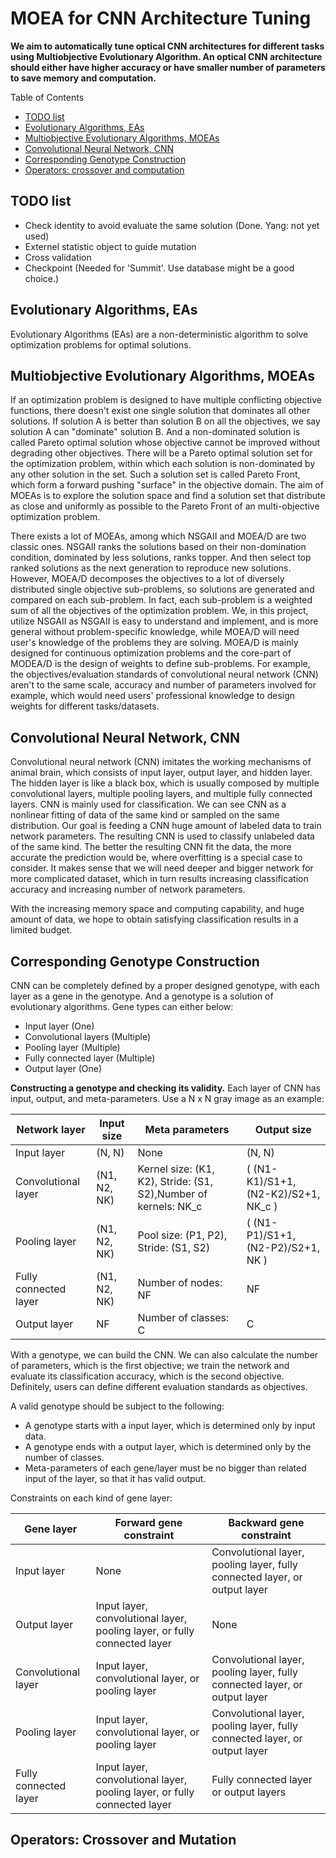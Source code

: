 # MOEA for CNN Architecture Tuning

__We aim to automatically tune optical CNN architectures for different tasks using Multiobjective Evolutionary Algorithm. An optical CNN architecture should either have higher accuracy or have smaller number of parameters to save memory and computation.__

Table of Contents
* [TODO list](#todo-list)
* [Evolutionary Algorithms, EAs](#evolutionary-algorithms--eas)
* [Multiobjective Evolutionary Algorithms, MOEAs](#multiobjective-evolutionary-algorithms--moeas)
* [Convolutional Neural Network, CNN](#convolutional-neural-network--cnn)
* [Corresponding Genotype Construction](#corresponding-genotype-construction)
* [Operators: crossover and computation](#operators--crossover-and-computation)

## TODO list
- Check identity to avoid evaluate the same solution (Done. Yang: not yet used)
- Externel statistic object to guide mutation
- Cross validation
- Checkpoint (Needed for 'Summit'. Use database might be a good choice.)

## Evolutionary Algorithms, EAs
Evolutionary Algorithms (EAs) are a non-deterministic algorithm to solve optimization problems for optimal solutions.

## Multiobjective Evolutionary Algorithms, MOEAs
If an optimization problem is designed to have multiple conflicting objective functions, there doesn't exist one single solution that dominates all other solutions. If solution A is better than solution B on all the objectives, we say solution A can "dominate" solution B. And a non-dominated solution is called Pareto optimal solution whose objective cannot be improved without degrading other objectives. There will be a Pareto optimal solution set for the optimization problem, within which each solution is non-dominated by any other solution in the set. Such a solution set is called Pareto Front, which form a forward pushing "surface" in the objective domain. The aim of MOEAs is to explore the solution space and find a solution set that distribute as close and uniformly as possible to the Pareto Front of an multi-objective optimization problem.

There exists a lot of MOEAs, among which NSGAII and MOEA/D are two classic ones. NSGAII ranks the solutions based on their non-domination condition, dominated by less solutions, ranks topper. And then select top ranked solutions as the next generation to reproduce new solutions. However, MOEA/D decomposes the objectives to a lot of diversely distributed single objective sub-problems, so solutions are generated and compared on each sub-problem. In fact, each sub-problem is a weighted sum of all the objectives of the optimization problem. We, in this project, utilize NSGAII as NSGAII is easy to understand and implement, and is more general without problem-specific knowledge, while MOEA/D will need user's knowledge of the problems they are solving. MOEA/D is mainly designed for continuous optimization problems and the core-part of MODEA/D is the design of weights to define sub-problems. For example, the objectives/evaluation standards of convolutional neural network (CNN) aren't to the same scale, accuracy and number of parameters involved for example, which would need users' professional knowledge to design weights for different tasks/datasets.

## Convolutional Neural Network, CNN

Convolutional neural network (CNN) imitates the working mechanisms of animal brain, which consists of input layer, output layer, and hidden layer. The hidden layer is like a black box, which is usually composed by multiple convolutional layers, multiple pooling layers, and multiple fully connected layers. CNN is mainly used for classification. We can see CNN as a nonlinear fitting of data of the same kind or sampled on the same distribution. Our goal is feeding a CNN huge amount of labeled data to train network parameters. The resulting CNN is used to classify unlabeled data of the same kind. The better the resulting CNN fit the data, the more accurate the prediction would be, where overfitting is a special case to consider. It makes sense that we will need deeper and bigger network for more complicated dataset, which in turn results increasing classification accuracy and increasing number of network parameters.

With the increasing memory space and computing capability, and huge amount of data, we hope to obtain satisfying classification results in a limited budget.

## Corresponding Genotype Construction
CNN can be completely defined by a proper designed genotype, with each layer as a gene in the genotype. And a genotype is a solution of evolutionary algorithms. Gene types can either below:

- Input layer (One)
- Convolutional layers (Multiple)
- Pooling layer (Multiple)
- Fully connected layer (Multiple)
- Output layer (One)

__Constructing a genotype and checking its validity.__ Each layer of CNN has input, output, and meta-parameters. Use a N x N gray image as an example:

Network layer|Input size|Meta parameters|Output size
---|---|---|---
Input layer|(N, N)|None|(N, N)
Convolutional layer|(N1, N2, NK)|Kernel size: (K1, K2), Stride: (S1, S2),Number of kernels: NK_c|( (N1-K1)/S1+1, (N2-K2)/S2+1, NK_c )
Pooling layer|(N1, N2, NK)|Pool size: (P1, P2), Stride: (S1, S2)|( (N1-P1)/S1+1, (N2-P2)/S2+1, NK )
Fully connected layer|(N1, N2, NK)|Number of nodes: NF|NF
Output layer|NF|Number of classes: C|C

With a genotype, we can build the CNN. We can also calculate the number of parameters, which is the first objective; we train the network and evaluate its classification accuracy, which is the second objective. Definitely, users can define different evaluation standards as objectives.

A valid genotype should be subject to the following:

- A genotype starts with a input layer, which is determined only by input data.
- A genotype ends with a output layer, which is determined only by the number of classes.
- Meta-parameters of each gene/layer must be no bigger than related input of the layer, so that it has valid output.

Constraints on each kind of gene layer:

Gene layer| Forward gene constraint| Backward gene constraint
---|---|---
Input layer| None| Convolutional layer, pooling layer, fully connected layer, or output layer
Output layer|  Input layer, convolutional layer, pooling layer, or fully connected layer| None
Convolutional layer| Input layer, convolutional layer, or pooling layer| Convolutional layer, pooling layer, fully connected layer, or output layer
Pooling layer| Input layer, convolutional layer, or pooling layer| Convolutional layer, pooling layer, fully connected layer, or output layer
Fully connected layer| Input layer, convolutional layer, pooling layer, or fully connected layer| Fully connected layer or output layers


## Operators: Crossover and Mutation


